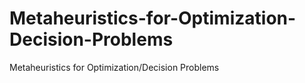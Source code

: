 # Metaheuristics-for-Optimization-Decision-Problems
Metaheuristics for Optimization/Decision Problems
